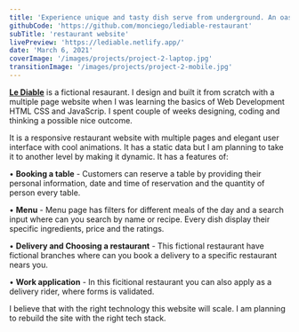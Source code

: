 ```yaml
---
title: 'Experience unique and tasty dish serve from underground. An oasis of pleasure.'
githubCode: 'https://github.com/monciego/lediable-restaurant'
subTitle: 'restaurant website'
livePreview: 'https://lediable.netlify.app/'
date: 'March 6, 2021'
coverImage: '/images/projects/project-2-laptop.jpg'
transitionImage: '/images/projects/project-2-mobile.jpg'
---
```


**[Le Diable](https://lediable.netlify.app/)** is a fictional resaurant. I design and built it from scratch with a multiple page website when I was learning the basics of Web Development HTML CSS and JavaScrip. I spent couple of weeks designing, coding and thinking a possible nice outcome.

It is a responsive restaurant website with multiple pages and elegant user interface with cool animations. It has a static data but I am planning to take it to another level by making it dynamic. It has a features of:

• **Booking a table** - Customers can reserve a table by providing their personal information, date and time of reservation and the quantity of person every table.

• **Menu** - Menu page has filters for different meals of the day and a search input where can you search by name or recipe. Every dish display their specific ingredients, price and the ratings.

• **Delivery and Choosing a restaurant** - This fictional restaurant have fictional branches where can you book a delivery to a specific restaurant nears you.

• **Work application** - In this ficitional restaurant you can also apply as a delivery rider, where forms is validated.

I believe that with the right technology this website will scale. I am planning to rebuild the site with the right tech stack.
